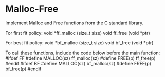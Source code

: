 # Malloc-Free
Implement Malloc and Free functions from the C standard library. 
 
For first fit policy:
void *ff_malloc (size_t size) 
void ff_free (void *ptr)

For best fit policy:
void *bf_malloc (size_t size) 
void bf_free (void *ptr)

To call these functions, include the code below before the main function:
#ifdef FF
#define MALLOC(sz) ff_malloc(sz)
#define FREE(p)    ff_free(p)
#endif
#ifdef BF
#define MALLOC(sz) bf_malloc(sz)
#define FREE(p)    bf_free(p)
#endif
